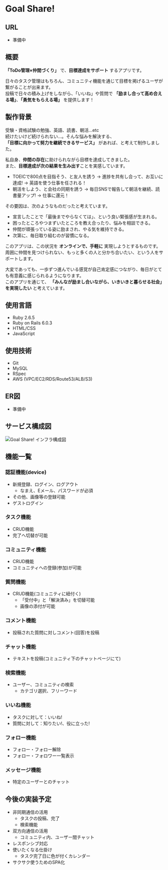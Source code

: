 # Goal Share!

## URL
- 準備中
## 概要
**「ToDo管理×仲間づくり」** で、**目標達成をサポート** するアプリです。

日々のタスク管理はもちろん、コミュニティ機能を通じて目標を掲げるユーザが繋がることが出来ます。<br>
投稿で日々の積み上げをしながら、「いいね」や質問で **「励まし合って高め合える場」**、**「勇気をもらえる場」** を提供します！

## 製作背景
受験・資格試験の勉強、英語、読書、朝活…etc<br>
続けたいけど続けられない…。そんな悩みを解決する、<br>
**「目標に向かって努力を継続できるサービス」** があれば、と考えて制作しました。

私自身、**仲間の存在**に助けられながら目標を達成してきました。<br>
また、**目標達成が次の結果を生み出す**ことを実感しています。
- TOEICで800点を目指そう、と友人を誘う → 進捗を共有し合って、お互いに達成! → 英語を使う仕事を任される！
- 朝活をしよう、と会社の同期を誘う → 毎日SNSで報告して朝活を継続、読書量アップ! → 仕事に還元！

その要因は、次のようなものだったと考えています。
- 宣言したことで「最後までやらなくては」、という良い緊張感が生まれる。
- 困ったところやつまずいたところを教え合ったり、悩みを相談できる。
- 仲間が頑張っている姿に励まされ、やる気を維持できる。
- 次第に、毎日取り組むのが習慣になる。

このアプリは、この状況を **オンラインで、手軽に** 実現しようとするものです。<br>
周囲に仲間を見つけられない、もっと多くの人と分かち合いたい、という人をサポートします。<br>

大変であっても、一歩ずつ進んでいる感覚が自己肯定感につながり、毎日がとても有意義に感じられるようになります。<br>
このアプリを通じて、 **「みんなが励まし合いながら、いきいきと暮らせる社会」を実現したい** と考えています。

## 使用言語
- Ruby 2.6.5
- Ruby on Rails 6.0.3
- HTML/CSS
- JavaScript
## 使用技術
- Git
- MySQL
- RSpec
- AWS (VPC/EC2/RDS/Route53/ALB/S3)
## ER図
- 準備中
## サービス構成図
![Goal Share! インフラ構成図](https://user-images.githubusercontent.com/70130536/99929963-a912f880-2d92-11eb-9565-876409b09ffa.png)

## 機能一覧
### 認証機能(device)
- 新規登録、ログイン、ログアウト
  - なまえ、Eメール、パスワードが必須
- その他、画像等の登録可能
- ゲストログイン
### タスク機能
- CRUD機能
- 完了へ切替が可能
### コミュニティ機能
- CRUD機能
- コミュニティへの登録(参加)が可能
### 質問機能
- CRUD機能(コミュニティに紐付く)
  - 「受付中」と「解決済み」を切替可能
  - 画像の添付が可能
### コメント機能
- 投稿された質問に対しコメント(回答)を投稿
### チャット機能
- テキストを投稿(コミュニティ下のチャットページにて)
### 検索機能
- ユーザー、コミュニティの検索
  - カテゴリ選択、フリーワード
### いいね機能
- タスクに対して：いいね!
- 質問に対して：知りたい!、役に立った!
### フォロー機能
- フォロー・フォロー解除
- フォロー・フォロワー一覧表示
### メッセージ機能
- 特定のユーザーとのチャット
## 今後の実装予定
- 非同期通信の活用
  - タスクの投稿、完了
  - 検索機能
- 双方向通信の活用
  - コミュニティ内、ユーザー間チャット
- レスポンシブ対応
- 使いたくなる仕掛け
  - タスク完了日に色が付くカレンダー
- サクサク使うためのSPA化
